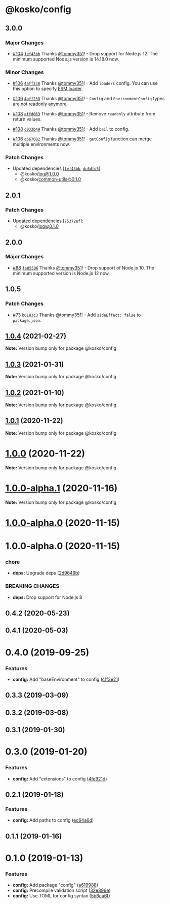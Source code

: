 # @kosko/config

## 3.0.0

### Major Changes

- [#104](https://github.com/tommy351/kosko/pull/104) [`fef43bb`](https://github.com/tommy351/kosko/commit/fef43bbde55c5c2c48b0a81c71014513e83a7ad2) Thanks [@tommy351](https://github.com/tommy351)! - Drop support for Node.js 12. The minimum supported Node.js version is 14.18.0 now.

### Minor Changes

- [#106](https://github.com/tommy351/kosko/pull/106) [`4aff238`](https://github.com/tommy351/kosko/commit/4aff2388449a9887ca417db97296a6843854140b) Thanks [@tommy351](https://github.com/tommy351)! - Add `loaders` config. You can use this option to specify [ESM loader](https://nodejs.org/api/esm.html#loaders).

- [#106](https://github.com/tommy351/kosko/pull/106) [`4aff238`](https://github.com/tommy351/kosko/commit/4aff2388449a9887ca417db97296a6843854140b) Thanks [@tommy351](https://github.com/tommy351)! - `Config` and `EnvironmentConfig` types are not readonly anymore.

- [#108](https://github.com/tommy351/kosko/pull/108) [`affd063`](https://github.com/tommy351/kosko/commit/affd0632bc31033864cbc49620bee870d46437c8) Thanks [@tommy351](https://github.com/tommy351)! - Remove `readonly` attribute from return values.

- [#108](https://github.com/tommy351/kosko/pull/108) [`c033b49`](https://github.com/tommy351/kosko/commit/c033b4949ae7456384370cc53a3e9caabbececb6) Thanks [@tommy351](https://github.com/tommy351)! - Add `bail` to config.

- [#106](https://github.com/tommy351/kosko/pull/106) [`c667082`](https://github.com/tommy351/kosko/commit/c66708226949273b20c256533331987d3d638f3b) Thanks [@tommy351](https://github.com/tommy351)! - `getConfig` function can merge multiple environments now.

### Patch Changes

- Updated dependencies [[`fef43bb`](https://github.com/tommy351/kosko/commit/fef43bbde55c5c2c48b0a81c71014513e83a7ad2), [`dc6dfd5`](https://github.com/tommy351/kosko/commit/dc6dfd5918e57e2a0368333b1ced8190dfd801ee)]:
  - @kosko/log@1.0.0
  - @kosko/common-utils@0.1.0

## 2.0.1

### Patch Changes

- Updated dependencies [[`75372ef`](https://github.com/tommy351/kosko/commit/75372efd9b05de73eda77895f3b8b968ae3c3055)]:
  - @kosko/log@0.1.0

## 2.0.0

### Major Changes

- [#88](https://github.com/tommy351/kosko/pull/88) [`fe85506`](https://github.com/tommy351/kosko/commit/fe8550688d7fe53f006bb64b8dd925348facef04) Thanks [@tommy351](https://github.com/tommy351)! - Drop support of Node.js 10. The minimum supported version is Node.js 12 now.

## 1.0.5

### Patch Changes

- [#73](https://github.com/tommy351/kosko/pull/73) [`b6183c3`](https://github.com/tommy351/kosko/commit/b6183c3781ab3f1f1d21de8fbd21e5ef0ca37e17) Thanks [@tommy351](https://github.com/tommy351)! - Add `sideEffect: false` to `package.json`.

## [1.0.4](https://github.com/tommy351/kosko/compare/@kosko/config@1.0.3...@kosko/config@1.0.4) (2021-02-27)

**Note:** Version bump only for package @kosko/config

## [1.0.3](https://github.com/tommy351/kosko/compare/@kosko/config@1.0.2...@kosko/config@1.0.3) (2021-01-31)

**Note:** Version bump only for package @kosko/config

## [1.0.2](https://github.com/tommy351/kosko/compare/@kosko/config@1.0.1...@kosko/config@1.0.2) (2021-01-10)

**Note:** Version bump only for package @kosko/config

## [1.0.1](https://github.com/tommy351/kosko/compare/@kosko/config@1.0.0...@kosko/config@1.0.1) (2020-11-22)

**Note:** Version bump only for package @kosko/config

# [1.0.0](https://github.com/tommy351/kosko/compare/@kosko/config@1.0.0-alpha.1...@kosko/config@1.0.0) (2020-11-22)

**Note:** Version bump only for package @kosko/config

# [1.0.0-alpha.1](https://github.com/tommy351/kosko/compare/@kosko/config@1.0.0-alpha.0...@kosko/config@1.0.0-alpha.1) (2020-11-16)

**Note:** Version bump only for package @kosko/config

# [1.0.0-alpha.0](https://github.com/tommy351/kosko/compare/@kosko/config@1.0.0-alpha.0...@kosko/config@1.0.0-alpha.0) (2020-11-15)

# 1.0.0-alpha.0 (2020-11-15)

### chore

- **deps:** Upgrade deps ([2d9649b](https://github.com/tommy351/kosko/commit/2d9649b2579cdf75529b07ec42d1bc88e8eb937e))

### BREAKING CHANGES

- **deps:** Drop support for Node.js 8

## 0.4.2 (2020-05-23)

## 0.4.1 (2020-05-03)

# 0.4.0 (2019-09-25)

### Features

- **config:** Add "baseEnvironment" to config ([c1f3e21](https://github.com/tommy351/kosko/commit/c1f3e218511507e935b78af256e953d9fbad6be0))

## 0.3.3 (2019-03-09)

## 0.3.2 (2019-03-08)

## 0.3.1 (2019-01-30)

# 0.3.0 (2019-01-20)

### Features

- **config:** Add "extensions" to config ([4fe921d](https://github.com/tommy351/kosko/commit/4fe921d49e0ce05f42e446ac69cbf882e18977bb))

## 0.2.1 (2019-01-18)

### Features

- **config:** Add paths to config ([ec64a6d](https://github.com/tommy351/kosko/commit/ec64a6de5d15df8acbc0a1d06c67f7c694ed4a82))

## 0.1.1 (2019-01-16)

# 0.1.0 (2019-01-13)

### Features

- **config:** Add package "config" ([a619988](https://github.com/tommy351/kosko/commit/a619988219a025cd89b80c24766af1b4e3770c10))
- **config:** Precompile validation script ([32e896e](https://github.com/tommy351/kosko/commit/32e896e896541ee08a4a1657cb6004909c991742))
- **config:** Use TOML for config syntax ([5b6ca6f](https://github.com/tommy351/kosko/commit/5b6ca6ff3c1d46d99f0decb5f4e4e4fd2e69308b))
